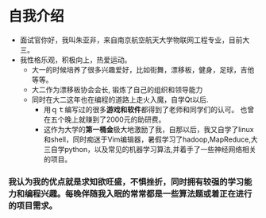 # 自我介绍

- 面试官你好，我叫朱亚非，来自南京航空航天大学物联网工程专业，目前大三。
- 我性格乐观，积极向上，热爱运动。
  - 大一的时候培养了很多兴趣爱好，比如街舞，漂移板，健身，足球，吉他等等。
  - 大二作为漂移板协会会长, 锻炼了自己的组织和领导能力
  - 同时在大二这年也在编程的道路上走火入魔，自学Qt以后.
    - 用ｑｔ编写过的很多**游戏和软件**都得到了老师和同学们的认可。 也曾在五个晚上就赚到了2000元的助研费。
    - 这作为大学的**第一桶金**极大地激励了我，自那以后，我又自学了linux和shell，同时痴迷于Vim编辑器，暑假学习了hadoop,MapReduce,大三自学python，以及常见的机器学习算法,并着手了一些神经网络相关的项目。

### 我认为我的优点就是求知欲旺盛，不惧挫折，同时拥有较强的学习能力和编程兴趣。每晚伴随我入眠的常常都是一些算法题或着正在进行的项目需求。

